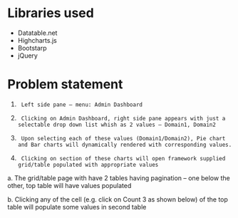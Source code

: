 # Libraries used
* Datatable.net
* Highcharts.js
* Bootstarp
* jQuery

# Problem statement
1.      Left side pane – menu: Admin Dashboard

2.      Clicking on Admin Dashboard, right side pane appears with just a selectable drop down list whish as 2 values – Domain1, Domain2

3.      Upon selecting each of these values (Domain1/Domain2), Pie chart and Bar charts will dynamically rendered with corresponding values.

4.      Clicking on section of these charts will open framework supplied grid/table populated with appropriate values

a.      The grid/table page with have 2 tables having pagination – one below the other, top table will have values populated

b.      Clicking any of the cell (e.g. click on Count 3 as shown below) of the top table will populate some values in second table
